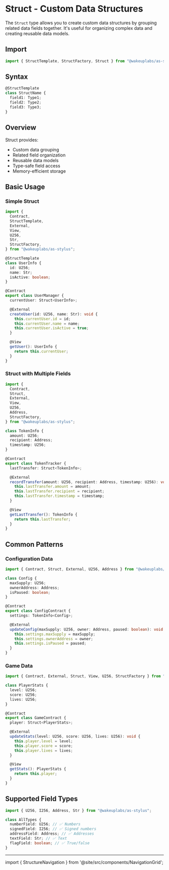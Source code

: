 # Struct - Custom Data Structures

The `Struct` type allows you to create custom data structures by grouping related data fields together. It's useful for organizing complex data and creating reusable data models.

## Import

```typescript
import { StructTemplate, StructFactory, Struct } from "@wakeuplabs/as-stylus";
```

## Syntax

```typescript
@StructTemplate
class StructName {
  field1: Type1;
  field2: Type2;
  field3: Type3;
}
```

## Overview

Struct provides:

- Custom data grouping
- Related field organization
- Reusable data models
- Type-safe field access
- Memory-efficient storage

## Basic Usage

### Simple Struct

```typescript
import {
  Contract,
  StructTemplate,
  External,
  View,
  U256,
  Str,
  StructFactory,
} from "@wakeuplabs/as-stylus";

@StructTemplate
class UserInfo {
  id: U256;
  name: Str;
  isActive: boolean;
}

@Contract
export class UserManager {
  currentUser: Struct<UserInfo>;

  @External
  createUser(id: U256, name: Str): void {
    this.currentUser.id = id;
    this.currentUser.name = name;
    this.currentUser.isActive = true;
  }

  @View
  getUser(): UserInfo {
    return this.currentUser;
  }
}
```

### Struct with Multiple Fields

```typescript
import {
  Contract,
  Struct,
  External,
  View,
  U256,
  Address,
  StructFactory,
} from "@wakeuplabs/as-stylus";

class TokenInfo {
  amount: U256;
  recipient: Address;
  timestamp: U256;
}

@Contract
export class TokenTracker {
  lastTransfer: Struct<TokenInfo>;

  @External
  recordTransfer(amount: U256, recipient: Address, timestamp: U256): void {
    this.lastTransfer.amount = amount;
    this.lastTransfer.recipient = recipient;
    this.lastTransfer.timestamp = timestamp;
  }

  @View
  getLastTransfer(): TokenInfo {
    return this.lastTransfer;
  }
}
```

## Common Patterns

### Configuration Data

```typescript
import { Contract, Struct, External, U256, Address } from "@wakeuplabs/as-stylus";

class Config {
  maxSupply: U256;
  ownerAddress: Address;
  isPaused: boolean;
}

@Contract
export class ConfigContract {
  settings: TokenInfo<Config>;

  @External
  updateConfig(maxSupply: U256, owner: Address, paused: boolean): void {
    this.settings.maxSupply = maxSupply;
    this.settings.ownerAddress = owner;
    this.settings.isPaused = paused;
  }
}
```

### Game Data

```typescript
import { Contract, External, Struct, View, U256, StructFactory } from "@wakeuplabs/as-stylus";

class PlayerStats {
  level: U256;
  score: U256;
  lives: U256;
}

@Contract
export class GameContract {
  player: Struct<PlayerStats>;

  @External
  updateStats(level: U256, score: U256, lives: U256): void {
    this.player.level = level;
    this.player.score = score;
    this.player.lives = lives;
  }

  @View
  getStats(): PlayerStats {
    return this.player;
  }
}
```

## Supported Field Types

```typescript
import { U256, I256, Address, Str } from "@wakeuplabs/as-stylus";

class AllTypes {
  numberField: U256; // ✅ Numbers
  signedField: I256; // ✅ Signed numbers
  addressField: Address; // ✅ Addresses
  textField: Str; // ✅ Text
  flagField: boolean; // ✅ True/false
}
```

---

import { StructureNavigation } from '@site/src/components/NavigationGrid';

<StructureNavigation />
